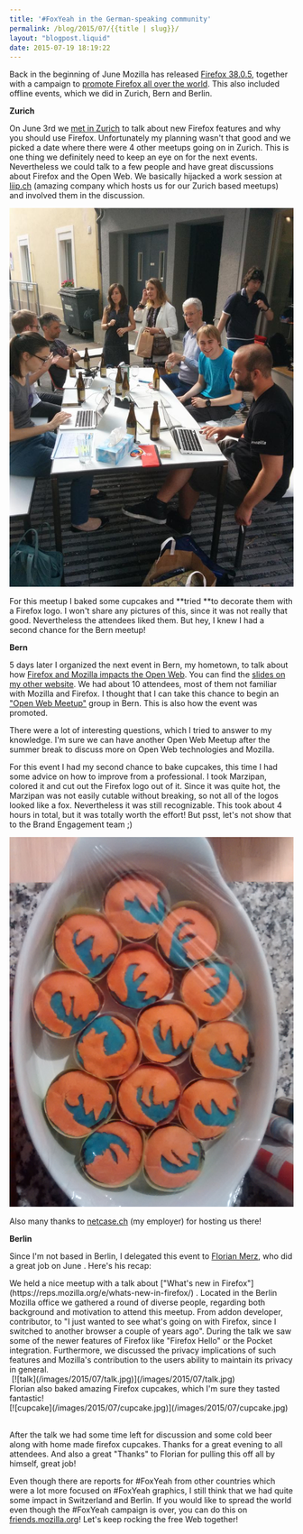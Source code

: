 ```yaml
---
title: '#FoxYeah in the German-speaking community'
permalink: /blog/2015/07/{{title | slug}}/
layout: "blogpost.liquid"
date: 2015-07-19 18:19:22
---
```


Back in the beginning of June Mozilla has released [Firefox 38.0.5](https://www.mozilla.org/en-US/firefox/38.0.5/releasenotes/), together with a campaign to [promote Firefox all over the world](https://foxyeah.mozilla.org/). This also included offline events, which we did in Zurich, Bern and Berlin.

**Zurich**

On June 3rd we [met in Zurich](https://reps.mozilla.org/e/why-should-you-use-firefox/) to talk about new Firefox features and why you should use Firefox. Unfortunately my planning wasn't that good and we picked a date where there were 4 other meetups going on in Zurich. This is one thing we definitely need to keep an eye on for the next events. Nevertheless we could talk to a few people and have great discussions about Firefox and the Open Web. We basically hijacked a work session at [liip.ch](www.liip.ch) (amazing company which hosts us for our Zurich based meetups) and involved them in the discussion.

[![CGl8b8cXIAA6ilS.jpg_large](/images/2015/07/CGl8b8cXIAA6ilS.jpg_large.jpg)](/images/2015/07/CGl8b8cXIAA6ilS.jpg_large.jpg)

For this meetup I baked some cupcakes and **tried **to decorate them with a Firefox logo. I won't share any pictures of this, since it was not really that good. Nevertheless the attendees liked them. But hey, I knew I had a second chance for the Bern meetup!

**Bern**

5 days later I organized the next event in Bern, my hometown, to talk about how [Firefox and Mozilla impacts the Open Web](https://reps.mozilla.org/e/mozilla-bern-how-firefox-benefits-the-open-web/). You can find the [slides on my other website](http://mkohler.codes/presentations/mozillaCH-how-mozilla-protect-web/index.html#1). We had about 10 attendees, most of them not familiar with Mozilla and Firefox. I thought that I can take this chance to begin an ["Open Web Meetup"](http://www.meetup.com/Bern-Open-Web-Meetup/) group in Bern. This is also how the event was promoted.

There were a lot of interesting questions, which I tried to answer to my knowledge. I'm sure we can have another Open Web Meetup after the summer break to discuss more on Open Web technologies and Mozilla.

For this event I had my second chance to bake cupcakes, this time I had some advice on how to improve from a professional. I took Marzipan, colored it and cut out the Firefox logo out of it. Since it was quite hot, the Marzipan was not easily cutable without breaking, so not all of the logos looked like a fox. Nevertheless it was still recognizable. This took about 4 hours in total, but it was totally worth the effort! But psst, let's not show that to the Brand Engagement team ;)

[![CHDl2EWUQAAa-Qv](/images/2015/07/CHDl2EWUQAAa-Qv.png)](/images/2015/07/CHDl2EWUQAAa-Qv.png)

Also many thanks to [netcase.ch](http://www.netcase.ch/) (my employer) for hosting us there!

**Berlin**

Since I'm not based in Berlin, I delegated this event to [Florian Merz](https://mozillians.org/en-US/u/fiji/), who did a great job on June . Here's his recap:
<div>We held a nice meetup with a talk about ["What's new in Firefox"](https://reps.mozilla.org/e/whats-new-in-firefox/) . Located in the Berlin Mozilla office we gathered a round of diverse people, regarding both background and motivation to attend this meetup. From addon developer, contributor, to "I just wanted to see what's going on with Firefox, since I switched to another browser a couple of years ago". During the talk we saw some of the newer features of Firefox like "Firefox Hello" or the Pocket integration. Furthermore, we discussed the privacy implications of such features and Mozilla's contribution to the users ability to maintain its privacy in general.</div>
<div></div>
<div> [![talk](/images/2015/07/talk.jpg)](/images/2015/07/talk.jpg)</div>
<div></div>
<div>Florian also baked amazing Firefox cupcakes, which I'm sure they tasted fantastic!</div>
<div></div>
<div></div>
<div>[![cupcake](/images/2015/07/cupcake.jpg)](/images/2015/07/cupcake.jpg)</div>
&nbsp;

After the talk we had some time left for discussion and some cold beer along with home made firefox cupcakes. Thanks for a great evening to all attendees. And also a great "Thanks" to Florian for pulling this off all by himself, great job!

Even though there are reports for #FoxYeah from other countries which were a lot more focused on #FoxYeah graphics, I still think that we had quite some impact in Switzerland and Berlin. If you would like to spread the world even though the #FoxYeah campaign is over, you can do this on [friends.mozilla.org](http://friends.mozilla.org)! Let's keep rocking the free Web together!
